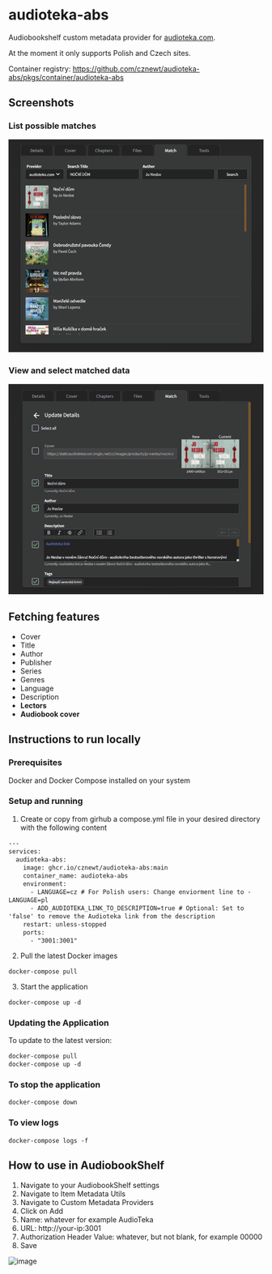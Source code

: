 # audioteka-abs

Audiobookshelf custom metadata provider for [audioteka.com](https://audioteka.com/).

At the moment it only supports Polish and Czech sites.

Container registry: https://github.com/cznewt/audioteka-abs/pkgs/container/audioteka-abs

## Screenshots

### List possible matches

![image](./docs/images/list-matches-audiobook-metadata.png)

### View and select matched data

![image](./docs/images/view-matched-audiobook-metadata.png)

## Fetching features

- Cover
- Title
- Author
- Publisher
- Series
- Genres
- Language
- Description
- **Lectors**
- **Audiobook cover**

## Instructions to run locally

### Prerequisites

Docker and Docker Compose installed on your system

### Setup and running

1. Create or copy from girhub a compose.yml file in your desired directory with the following content

```
---
services:
  audioteka-abs:
    image: ghcr.io/cznewt/audioteka-abs:main
    container_name: audioteka-abs
    environment:
      - LANGUAGE=cz # For Polish users: Change enviorment line to - LANGUAGE=pl
      - ADD_AUDIOTEKA_LINK_TO_DESCRIPTION=true # Optional: Set to 'false' to remove the Audioteka link from the description
    restart: unless-stopped
    ports:
      - "3001:3001"
```

2. Pull the latest Docker images

```
docker-compose pull
```

3. Start the application

```
docker-compose up -d
```

### Updating the Application

To update to the latest version:

```
docker-compose pull
docker-compose up -d
```

### To stop the application

```
docker-compose down
```

### To view logs

```
docker-compose logs -f
```

## How to use in AudiobookShelf

1. Navigate to your AudiobookShelf settings
2. Navigate to Item Metadata Utils
3. Navigate to Custom Metadata Providers
4. Click on Add
5. Name: whatever for example AudioTeka
6. URL: http://your-ip:3001
7. Authorization Header Value: whatever, but not blank, for example 00000
8. Save

![image](https://github.com/user-attachments/assets/39ab7936-0b48-4a61-b418-840d02855522)
